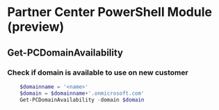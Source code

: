 # Partner Center PowerShell Module (preview) #

## Get-PCDomainAvailability ##

### Check if domain is available to use on new customer ###

```powershell
    $domainname = '<name>'
    $domain = $domainname+'.onmicrosoft.com'
    Get-PCDomainAvailability -domain $domain
```
